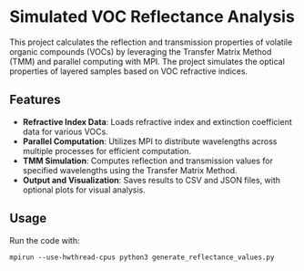 # Simulated VOC Reflectance Analysis
This project calculates the reflection and transmission properties of volatile organic compounds (VOCs) by leveraging the Transfer Matrix Method (TMM) and parallel computing with MPI. The project simulates the optical properties of layered samples based on VOC refractive indices.

## Features
- **Refractive Index Data**: Loads refractive index and extinction coefficient data for various VOCs.
- **Parallel Computation**: Utilizes MPI to distribute wavelengths across multiple processes for efficient computation.
- **TMM Simulation**: Computes reflection and transmission values for specified wavelengths using the Transfer Matrix Method.
- **Output and Visualization**: Saves results to CSV and JSON files, with optional plots for visual analysis.

## Usage
Run the code with:
```
mpirun --use-hwthread-cpus python3 generate_reflectance_values.py
```